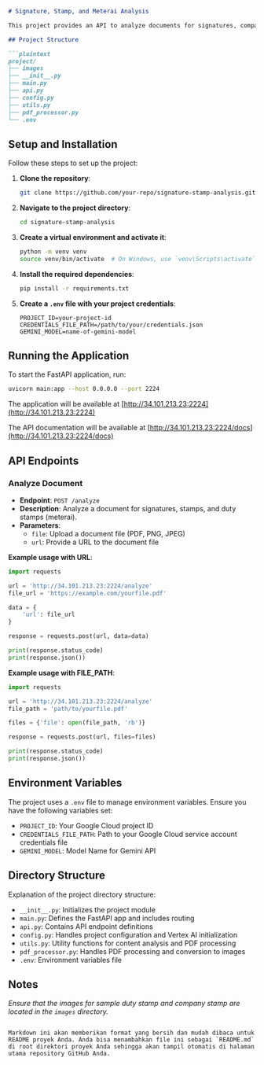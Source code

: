 ```markdown
# Signature, Stamp, and Meterai Analysis

This project provides an API to analyze documents for signatures, company stamps, and duty stamps (meterai) using the Gemini model.

## Project Structure

```plaintext
project/
├── images
├── __init__.py
├── main.py
├── api.py
├── config.py
├── utils.py
├── pdf_processor.py
└── .env
```

## Setup and Installation

Follow these steps to set up the project:

1. **Clone the repository**:
    ```sh
    git clone https://github.com/your-repo/signature-stamp-analysis.git
    ```

2. **Navigate to the project directory**:
    ```sh
    cd signature-stamp-analysis
    ```

3. **Create a virtual environment and activate it**:
    ```sh
    python -m venv venv
    source venv/bin/activate  # On Windows, use `venv\Scripts\activate`
    ```

4. **Install the required dependencies**:
    ```sh
    pip install -r requirements.txt
    ```

5. **Create a `.env` file with your project credentials**:
    ```plaintext
    PROJECT_ID=your-project-id
    CREDENTIALS_FILE_PATH=/path/to/your/credentials.json
    GEMINI_MODEL=name-of-gemini-model
    ```

## Running the Application

To start the FastAPI application, run:

```sh
uvicorn main:app --host 0.0.0.0 --port 2224
```

The application will be available at [http://34.101.213.23:2224](http://34.101.213.23:2224)

The API documentation will be available at [http://34.101.213.23:2224/docs](http://34.101.213.23:2224/docs)

## API Endpoints

### Analyze Document

- **Endpoint**: `POST /analyze`
- **Description**: Analyze a document for signatures, stamps, and duty stamps (meterai).
- **Parameters**:
  - `file`: Upload a document file (PDF, PNG, JPEG)
  - `url`: Provide a URL to the document file

**Example usage with URL**:

```python
import requests

url = 'http://34.101.213.23:2224/analyze'
file_url = 'https://example.com/yourfile.pdf'

data = {
    'url': file_url
}

response = requests.post(url, data=data)

print(response.status_code)
print(response.json())
```

**Example usage with FILE_PATH**:

```python
import requests

url = 'http://34.101.213.23:2224/analyze'
file_path = 'path/to/yourfile.pdf'

files = {'file': open(file_path, 'rb')}

response = requests.post(url, files=files)  

print(response.status_code)
print(response.json())
```

## Environment Variables

The project uses a `.env` file to manage environment variables. Ensure you have the following variables set:

- `PROJECT_ID`: Your Google Cloud project ID
- `CREDENTIALS_FILE_PATH`: Path to your Google Cloud service account credentials file
- `GEMINI_MODEL`: Model Name for Gemini API

## Directory Structure

Explanation of the project directory structure:

- `__init__.py`: Initializes the project module
- `main.py`: Defines the FastAPI app and includes routing
- `api.py`: Contains API endpoint definitions
- `config.py`: Handles project configuration and Vertex AI initialization
- `utils.py`: Utility functions for content analysis and PDF processing
- `pdf_processor.py`: Handles PDF processing and conversion to images
- `.env`: Environment variables file

## Notes

*Ensure that the images for sample duty stamp and company stamp are located in the `images` directory.*
```

Markdown ini akan memberikan format yang bersih dan mudah dibaca untuk README proyek Anda. Anda bisa menambahkan file ini sebagai `README.md` di root direktori proyek Anda sehingga akan tampil otomatis di halaman utama repository GitHub Anda.
